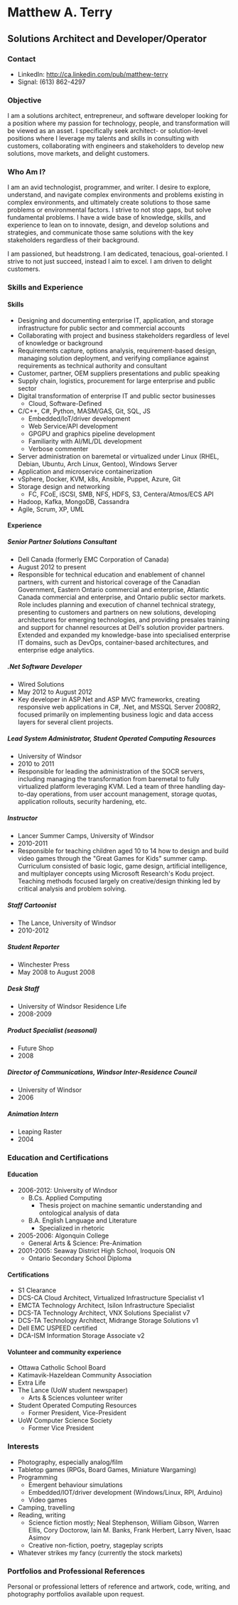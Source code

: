 # Matthew A. Terry
## Solutions Architect and Developer/Operator
### Contact

  - LinkedIn: http://ca.linkedin.com/pub/matthew-terry
  - Signal: (613) 862-4297

### Objective

I am a solutions architect, entrepreneur, and software developer looking for a position where my passion for technology, people, and transformation will be viewed as an asset. I specifically seek architect- or solution-level positions where I leverage my talents and skills in consulting with customers, collaborating with engineers and stakeholders to develop new solutions, move markets, and delight customers.

### Who Am I?

I am an avid technologist, programmer, and writer. I desire to explore, understand, and navigate complex environments and problems existing in complex environments, and ultimately create solutions to those same problems or environmental factors. I strive to not stop gaps, but solve fundamental problems. I have a wide base of knowledge, skills, and experience to lean on to innovate, design, and develop solutions and strategies, and communicate those same solutions with the key stakeholders regardless of their background.

I am passioned, but headstrong. I am dedicated, tenacious, goal-oriented. I strive to not just succeed, instead I aim to excel. I am driven to delight customers.

### Skills and Experience
#### Skills

  - Designing and documenting enterprise IT, application, and storage infrastructure for public sector and commercial accounts
  - Collaborating with project and business stakeholders regardless of level of knowledge or background
  - Requirements capture, options analysis, requirement-based design, managing solution deployment, and verifying compliance against requirements as technical authority and consultant
  - Customer, partner, OEM suppliers presentations and public speaking
  - Supply chain, logistics, procurement for large enterprise and public sector
  - Digital transformation of enterprise IT and public sector businesses
    - Cloud, Software-Defined
  - C/C++, C#, Python, MASM/GAS, Git, SQL, JS
    - Embedded/IoT/driver development
	- Web Service/API development
	- GPGPU and graphics pipeline development
	- Familiarity with AI/ML/DL development
	- Verbose commenter
  - Server administration on baremetal or virtualized under Linux (RHEL, Debian, Ubuntu, Arch Linux, Gentoo), Windows Server
  - Application and microservice containerization
  - vSphere, Docker, KVM, k8s, Ansible, Puppet, Azure, Git
  - Storage design and networking
    - FC, FCoE, iSCSI, SMB, NFS, HDFS, S3, Centera/Atmos/ECS API
  - Hadoop, Kafka, MongoDB, Cassandra
  - Agile, Scrum, XP, UML

#### Experience
##### Senior Partner Solutions Consultant

  - Dell Canada (formerly EMC Corporation of Canada)
  - August 2012 to present
  - Responsible for technical education and enablement of channel partners, with current and historical coverage of the Canadian Government, Eastern Ontario commercial and enterprise, Atlantic Canada commercial and enterprise, and Ontario public sector markets. Role includes planning and execution of channel technical strategy, presenting to customers and partners on new solutions, developing architectures for emerging technologies, and providing presales training and support for channel resources at Dell's solution provider partners. Extended and expanded my knowledge-base into specialised enterprise IT domains, such as DevOps, container-based architectures, and enterprise edge analytics.
  
##### .Net Software Developer
  - Wired Solutions
  - May 2012 to August 2012
  - Key developer in ASP.Net and ASP MVC frameworks, creating responsive web applications in C#, .Net, and MSSQL Server 2008R2, focused primarily on implementing business logic and data access layers for several client projects.
  
##### Lead System Administrator, Student Operated Computing Resources

  - University of Windsor
  - 2010 to 2011
  - Responsible for leading the administration of the SOCR servers, including managing the transformation from baremetal to fully virtualized platform leveraging KVM. Led a team of three handling day-to-day operations, from user account management, storage quotas, application rollouts, security hardening, etc.
  
##### Instructor

  - Lancer Summer Camps, University of Windsor
  - 2010-2011
  - Responsible for teaching children aged 10 to 14 how to design and build video games through the "Great Games for Kids" summer camp. Curriculum consisted of basic logic, game design, artificial intelligence, and multiplayer concepts using Microsoft Research's Kodu project. Teaching methods focused largely on creative/design thinking led by critical analysis and problem solving.
  
##### Staff Cartoonist

  - The Lance, University of Windsor
  - 2010-2012
  
##### Student Reporter

  - Winchester Press
  - May 2008 to August 2008
  
##### Desk Staff

  - University of Windsor Residence Life
  - 2008-2009
  
##### Product Specialist (seasonal)

  - Future Shop
  - 2008
  
##### Director of Communications, Windsor Inter-Residence Council

  - University of Windsor
  - 2006
  
##### Animation Intern

  - Leaping Raster
  - 2004

### Education and Certifications
#### Education

  - 2006-2012: University of Windsor
    - B.Cs. Applied Computing
	  - Thesis project on machine semantic understanding and ontological analysis of data	  
	- B.A. English Language and Literature
	  - Specialized in rhetoric
  - 2005-2006: Algonquin College
    - General Arts & Science: Pre-Animation
  - 2001-2005: Seaway District High School, Iroquois ON
    - Ontario Secondary School Diploma

#### Certifications

  - S1 Clearance
  - DCS-CA Cloud Architect, Virtualized Infrastructure Specialist v1
  - EMCTA Technology Architect, Isilon Infrastructure Specialist
  - DCS-TA Technology Architect, VNX Solutions Specialist v7
  - DCS-TA Technology Architect, Midrange Storage Solutions v1
  - Dell EMC USPEED certified
  - DCA-ISM Information Storage Associate v2

#### Volunteer and community experience

 - Ottawa Catholic School Board
 - Katimavik-Hazeldean Community Association
 - Extra Life
 - The Lance (UoW student newspaper)
   - Arts & Sciences volunteer writer
 - Student Operated Computing Resources
   - Former President, Vice-President
 - UoW Computer Science Society
   - Former Vice President

### Interests

  - Photography, especially analog/film
  - Tabletop games (RPGs, Board Games, Miniature Wargaming)
  - Programming
    - Emergent behaviour simulations
	- Embedded/IOT/driver development (Windows/Linux, RPI, Arduino)
	- Video games
  - Camping, travelling
  - Reading, writing
    - Science fiction mostly; Neal Stephenson, William Gibson, Warren Ellis, Cory Doctorow, Iain M. Banks, Frank Herbert, Larry Niven, Isaac Asimov
	- Creative non-fiction, poetry, stageplay scripts
  - Whatever strikes my fancy (currently the stock markets)
  
### Portfolios and Professional References

Personal or professional letters of reference and artwork, code, writing, and photography portfolios available upon request.
